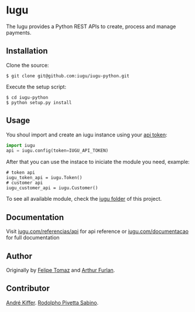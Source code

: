 # Iugu

The Iugu provides a Python REST APIs to create, process and manage payments.

## Installation

Clone the source:

    $ git clone git@github.com:iugu/iugu-python.git
    
Execute the setup script:

    $ cd iugu-python
    $ python setup.py install
    
## Usage

You shoul import and create an iugu instance using your [api token](https://dev.iugu.com/reference#section-criando-suas-chaves-de-api-api-tokens):

```py
import iugu
api = iugu.config(token=IUGU_API_TOKEN)
```

After that you can use the instace to iniciate the module you need, example:

```
# token api
iugu_token_api = iugu.Token()
# customer api
iugu_customer_api = iugu.Customer()
```

To see all available module, check the [iugu folder](https://github.com/iugu/iugu-python/tree/master/iugu) of this project.

## Documentation

Visit [iugu.com/referencias/api](http://iugu.com/referencias/api) for api reference or [iugu.com/documentacao](http://iugu.com/documentacao) for full documentation

## Author

Originally by [Felipe Tomaz](https://github.com/lspecian) and [Arthur Furlan](https://github.com/arthurfurlan).

## Contributor

[André Kiffer](https://github.com/andrekiffer).
[Rodolpho Pivetta Sabino](https://github.com/rodolphopivetta).
